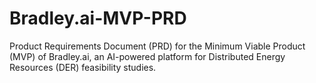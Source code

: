 # Bradley.ai-MVP-PRD
Product Requirements Document (PRD) for the Minimum Viable Product (MVP) of Bradley.ai, an AI-powered platform for Distributed Energy Resources (DER) feasibility studies.
